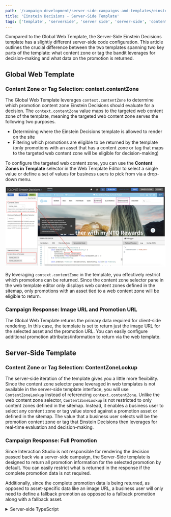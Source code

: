 ```yaml
---
path: '/campaign-development/server-side-campaigns-and-templates/einstein-decisions'
title: 'Einstein Decisions - Server-Side Template'
tags: ['template', 'serverside', 'server side', 'server-side', 'content zone', 'content', 'zone', 'contentzones', 'einstein', 'decisions']
---
```


Compared to the Global Web Template, the Server-Side Einstein Decisions template has a slightly different server-side code configuration. This article outlines the crucial difference between the two templates spanning two key parts of the template: what content zone or tag the bandit leverages for decision-making and what data on the promotion is returned.

## Global Web Template
### Content Zone or Tag Selection: context.contentZone

The Global Web Template leverages `context.contentZone` to determine which promotion content zone Einstein Decisions should evaluate for a decision. The `context.contentZone` value maps to the targeted web content zone of the template, meaning the targeted web content zone serves the following two purposes. 

- Determining where the Einstein Decisions template is allowed to render on the site
- Filtering which promotions are eligible to be returned by the template (only promotions with an asset that has a content zone or tag that maps to the targeted web content zone will be eligible for decision-making)

To configure the targeted web content zone, you can use the **Content Zones in Template** selector in the Web Template Editor to select a single value or define a set of values for business users to pick from via a drop-down menu. 

![Einstein Decisions Web contentZone](einstein-decisions-content-zone-web.png)

By leveraging `context.contentZone` in the template, you effectively restrict which promotions can be returned. Since the content zone selector pane in the web template editor only displays web content zones defined in the sitemap, only promotions with an asset tied to a web content zone will be eligible to return.

### Campaign Response: Image URL and Promotion URL
The Global Web Template returns the primary data required for client-side rendering. In this case, the template is set to return just the image URL for the selected asset and the promotion URL. You can easily configure additional promotion attributes/information to return via the web template. 

## Server-Side Template
### Content Zone or Tag Selection: ContentZoneLookup

The server-side iteration of the template gives you a little more flexibility. Since the content zone selector pane leveraged in web templates is not available in the server-side template interface, you will use `ContentZoneLookup` instead of referencing `context.contentZone`. Unlike the web content zone selector, `ContentZoneLookup` is not restricted to only content zones defined in the sitemap. Instead, it enables a business user to select any content zone or tag value stored against a promotion asset or defined in the sitemap. The value that a business user selects will be the promotion content zone or tag that Einstein Decisions then leverages for real-time evaluation and decision-making.

### Campaign Response: Full Promotion
Since Interaction Studio is not responsible for rendering the decision passed back via a server-side campaign, the Server-Side template is designed to return all promotion information for the selected promotion by default. You can easily restrict what is returned in the response if the complete promotion data is not required.

Additionally, since the complete promotion data is being returned, as opposed to asset-specific data like an image URL, a business user will only need to define a fallback promotion as opposed to a fallback promotion along with a fallback asset.

<details>
<summary>Server-side TypeScript</summary>
<p>

```ts
import { ContextualBanditConfig, decide } from "corvus";
import { ItemReference, ContentZoneLookup } from "common";
function isCdnOrExternalImage(asset?: Asset) {
    return asset?.type === "CdnImage" || asset?.type === "ExternalImage";
}
export class PromotionSearchOptions implements Search<string> {
    search(context: GearLifecycleContext, searchString: string): ItemReference[] {
        if (!searchString) {
            return [];
        }
        const promos: Promotion[] = context.services.catalog.findByName("Promotion", searchString) as Promotion[];
        return promos.reduce((allPromos: ItemReference[], promo: Promotion) => {
            const promoItem = {
                itemType: "Promotion",
                id: promo.id,
                label: promo.attributes["name"] != null ? promo.attributes["name"].value : promo.id,
            } as ItemReference;
            allPromos.push(promoItem);
            return allPromos;
        }, []);
    }
}
export class AssetLookupOptions implements Lookup<string> {
    fallbackArm: ItemReference;
    constructor(fallbackArm: ItemReference) {
        this.fallbackArm = fallbackArm;
    }
    lookup(context: GearLifecycleContext): string[] {
        if (!this.fallbackArm) {
            return [];
        }
        const fullPromo: Promotion = context.services.catalog.findItem("Promotion", this.fallbackArm.id) as Promotion;
        if (!fullPromo || !fullPromo.assets) {
            return [];
        }
        return fullPromo.assets.reduce((contentZones: string[], asset: Asset) => {
            if (isCdnOrExternalImage(asset) && asset?.contentZones) {
                asset.contentZones.forEach(zone => { if (!(zone in contentZones)) contentZones.push(zone) });
            }
            return contentZones;
        }, []);
    }
}
export class EinsteinDecisionsTemplate implements CampaignTemplateComponent {
    @lookupOptions(() => new ContentZoneLookup())
    assetContentZoneOrTag: string;
    @searchOptions((self) => new PromotionSearchOptions())
    @title("Optional Fallback Promotion Selector")
    @subtitle(`Search for a fallback promotion to return if there are no eligible promotions to return for the end user.
    If no fallback is selected, no promotion will be returned. (NOTE: This field is case-sensitive.)`)
    fallbackArm: ItemReference;
    run(context: CampaignComponentContext) {
        const banditConfig: ContextualBanditConfig = {
            maxResults: 1,
            contentZone: this.assetContentZoneOrTag,
            fallbackArms: this.fallbackArm ? [this.fallbackArm.id] : []
        } as ContextualBanditConfig;
        const promotion: Promotion = decide(context, banditConfig, null)[0] as Promotion;
        return { promotion };
    }
}
 ```

</details>
</p>
